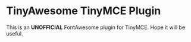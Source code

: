 # TinyAwesome TinyMCE Plugin
This is an **UNOFFICIAL** FontAwesome plugin for TinyMCE. Hope it will be useful.